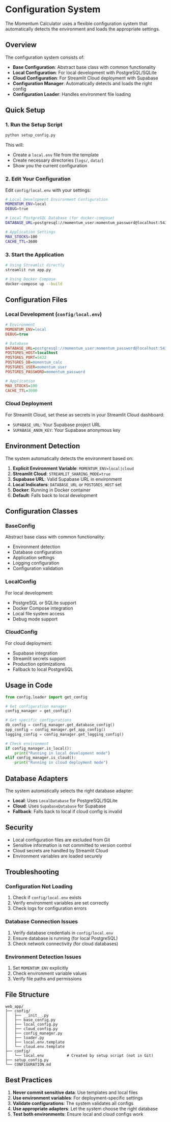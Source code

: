 # Configuration System

The Momentum Calculator uses a flexible configuration system that automatically detects the environment and loads the appropriate settings.

## Overview

The configuration system consists of:

- **Base Configuration**: Abstract base class with common functionality
- **Local Configuration**: For local development with PostgreSQL/SQLite
- **Cloud Configuration**: For Streamlit Cloud deployment with Supabase
- **Configuration Manager**: Automatically detects and loads the right config
- **Configuration Loader**: Handles environment file loading

## Quick Setup

### 1. Run the Setup Script

```bash
python setup_config.py
```

This will:
- Create a `local.env` file from the template
- Create necessary directories (`logs/`, `data/`)
- Show you the current configuration

### 2. Edit Your Configuration

Edit `config/local.env` with your settings:

```bash
# Local Development Environment Configuration
MOMENTUM_ENV=local
DEBUG=true

# Local PostgreSQL Database (for docker-compose)
DATABASE_URL=postgresql://momentum_user:momentum_password@localhost:5432/momentum_calc

# Application Settings
MAX_STOCKS=100
CACHE_TTL=3600
```

### 3. Start the Application

```bash
# Using Streamlit directly
streamlit run app.py

# Using Docker Compose
docker-compose up --build
```

## Configuration Files

### Local Development (`config/local.env`)

```ini
# Environment
MOMENTUM_ENV=local
DEBUG=true

# Database
DATABASE_URL=postgresql://momentum_user:momentum_password@localhost:5432/momentum_calc
POSTGRES_HOST=localhost
POSTGRES_PORT=5432
POSTGRES_DB=momentum_calc
POSTGRES_USER=momentum_user
POSTGRES_PASSWORD=momentum_password

# Application
MAX_STOCKS=100
CACHE_TTL=3600
```

### Cloud Deployment

For Streamlit Cloud, set these as secrets in your Streamlit Cloud dashboard:

- `SUPABASE_URL`: Your Supabase project URL
- `SUPABASE_ANON_KEY`: Your Supabase anonymous key

## Environment Detection

The system automatically detects the environment based on:

1. **Explicit Environment Variable**: `MOMENTUM_ENV=local|cloud`
2. **Streamlit Cloud**: `STREAMLIT_SHARING_MODE=true`
3. **Supabase URL**: Valid Supabase URL in environment
4. **Local Indicators**: `DATABASE_URL` or `POSTGRES_HOST` set
5. **Docker**: Running in Docker container
6. **Default**: Falls back to local development

## Configuration Classes

### BaseConfig

Abstract base class with common functionality:
- Environment detection
- Database configuration
- Application settings
- Logging configuration
- Configuration validation

### LocalConfig

For local development:
- PostgreSQL or SQLite support
- Docker Compose integration
- Local file system access
- Debug mode support

### CloudConfig

For cloud deployment:
- Supabase integration
- Streamlit secrets support
- Production optimizations
- Fallback to local PostgreSQL

## Usage in Code

```python
from config.loader import get_config

# Get configuration manager
config_manager = get_config()

# Get specific configurations
db_config = config_manager.get_database_config()
app_config = config_manager.get_app_config()
logging_config = config_manager.get_logging_config()

# Check environment
if config_manager.is_local():
    print("Running in local development mode")
elif config_manager.is_cloud():
    print("Running in cloud deployment mode")
```

## Database Adapters

The system automatically selects the right database adapter:

- **Local**: Uses `LocalDatabase` for PostgreSQL/SQLite
- **Cloud**: Uses `SupabaseDatabase` for Supabase
- **Fallback**: Falls back to local if cloud config is invalid

## Security

- Local configuration files are excluded from Git
- Sensitive information is not committed to version control
- Cloud secrets are handled by Streamlit Cloud
- Environment variables are loaded securely

## Troubleshooting

### Configuration Not Loading

1. Check if `config/local.env` exists
2. Verify environment variables are set correctly
3. Check logs for configuration errors

### Database Connection Issues

1. Verify database credentials in `config/local.env`
2. Ensure database is running (for local PostgreSQL)
3. Check network connectivity (for cloud databases)

### Environment Detection Issues

1. Set `MOMENTUM_ENV` explicitly
2. Check environment variable values
3. Verify file paths and permissions

## File Structure

```
web_app/
├── config/
│   ├── __init__.py
│   ├── base_config.py
│   ├── local_config.py
│   ├── cloud_config.py
│   ├── config_manager.py
│   ├── loader.py
│   ├── local.env.template
│   └── cloud.env.template
├── config/
│   └── local.env          # Created by setup script (not in Git)
├── setup_config.py
└── CONFIGURATION.md
```

## Best Practices

1. **Never commit sensitive data**: Use templates and local files
2. **Use environment variables**: For deployment-specific settings
3. **Validate configurations**: The system validates all configs
4. **Use appropriate adapters**: Let the system choose the right database
5. **Test both environments**: Ensure local and cloud configs work
